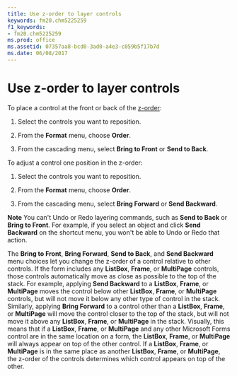 ```yaml
---
title: Use z-order to layer controls
keywords: fm20.chm5225259
f1_keywords:
- fm20.chm5225259
ms.prod: office
ms.assetid: 07357aa8-bcd0-3ad0-a4e3-c059b5f17b7d
ms.date: 06/08/2017
---
```



# Use z-order to layer controls

To place a control at the front or back of the [z-order](../../Glossary/vbe-glossary.md#z-order):



1. Select the controls you want to reposition.
    
2. From the  **Format** menu, choose **Order**.
    
3. From the cascading menu, select  **Bring to Front** or **Send to Back**.
    

To adjust a control one position in the z-order:


1. Select the controls you want to reposition.
    
2. From the  **Format** menu, choose **Order**.
    
3. From the cascading menu, select  **Bring Forward** or **Send Backward**.
    


 **Note**  You can't Undo or Redo layering commands, such as  **Send to Back** or **Bring to Front**. For example, if you select an object and click **Send Backward** on the shortcut menu, you won't be able to Undo or Redo that action.

The  **Bring to Front**, **Bring Forward**, **Send to Back**, and **Send Backward** menu choices let you change the z-order of a control relative to other controls. If the form includes any **ListBox**, **Frame**, or **MultiPage** controls, those controls automatically move as close as possible to the top of the stack. For example, applying **Send Backward** to a **ListBox**, **Frame**, or **MultiPage** moves the control below other **ListBox**, **Frame**, or **MultiPage** controls, but will not move it below any other type of control in the stack. Similarly, applying **Bring Forward** to a control other than a **ListBox**, **Frame**, or **MultiPage** will move the control closer to the top of the stack, but will not move it above any **ListBox**, **Frame**, or **MultiPage** in the stack.
Visually, this means that if a  **ListBox**, **Frame**, or **MultiPage** and any other Microsoft Forms control are in the same location on a form, the **ListBox**, **Frame**, or **MultiPage** will always appear on top of the other control. If a **ListBox**, **Frame**, or **MultiPage** is in the same place as another **ListBox**, **Frame**, or **MultiPage**, the z-order of the controls determines which control appears on top of the other.

